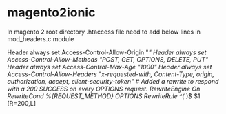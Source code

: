 # magento2ionic
In magento 2 root directory .htaccess file need to add below lines in mod_headers.c module


 Header always set Access-Control-Allow-Origin "*"
	Header always set Access-Control-Allow-Methods "POST, GET, OPTIONS, DELETE, PUT"
	Header always set Access-Control-Max-Age "1000"
	Header always set Access-Control-Allow-Headers "x-requested-with, Content-Type, origin, authorization, accept, client-security-token"
	   # Added a rewrite to respond with a 200 SUCCESS on every OPTIONS request.
	RewriteEngine On
	RewriteCond %{REQUEST_METHOD} OPTIONS
	RewriteRule ^(.*)$ $1 [R=200,L]  
